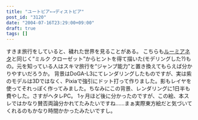 ```yaml
---
title: "ユートピア←→ディストピア"
post_id: "3120"
date: "2004-07-16T23:29:00+09:00"
draft: true
tags: []
---
```



すきま旅行をしていると、穢れた世界を見ることがある。 こちらも[ルーミアネタ](/3119)と同じく“ミルク クローゼット”からヒントを得て描いた(モデリングした?)もの。元を知っている人はスキマ旅行を“ジャンプ能力”と置き換えてもらえば分かりやすいだろうか。  背景はDoGA-L3にてレンダリングしたものですが、実は紫のモデルは3Dではなく、Pixiaで強引にドット打って作りました。影もレイヤを使ってそれっぽく作ってみました。ちなみにこの背景、レンダリングに1日半も費やした。さすがヘタレPC。 1ヶ月ほど後に分かったのですが、この絵、本スレではかなり賛否両論分かれてたみたいですね……まぁ実際東方絵だと気づいてくれるのもかなり時間かかったみたいですし。

